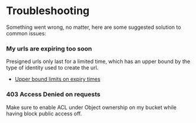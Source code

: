 # Troubleshooting
Something went wrong, no matter, here are some suggested solution to common issues:

### My urls are expiring too soon
Presigned urls only last for a limited time, which has an upper bound by the type of identity used to create the url.
* [Upper bound limits on expiry times](https://docs.aws.amazon.com/AmazonS3/latest/userguide/using-presigned-url.html#who-presigned-url)

### 403 Access Denied on requests
Make sure to enable ACL under Object ownership on my bucket while having block public access off.
